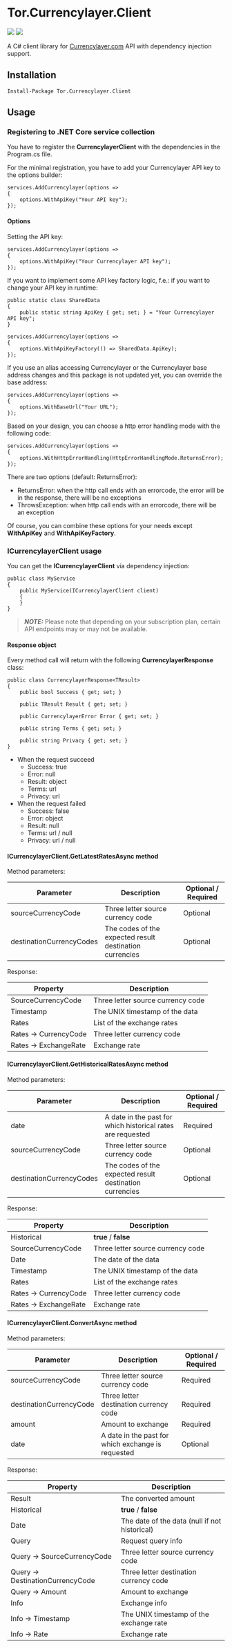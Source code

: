 # Tor.Currencylayer.Client

[![](https://img.shields.io/nuget/dt/Tor.Currencylayer.Client)](#) [![](https://img.shields.io/nuget/v/Tor.Currencylayer.Client)](https://www.nuget.org/packages/Tor.Currencylayer.Client)

A C# client library for [Currencylayer.com](https://currencylayer.com) API with dependency injection support.

## Installation

```text
Install-Package Tor.Currencylayer.Client
```

## Usage

### Registering to .NET Core service collection

You have to register the **CurrencylayerClient** with the dependencies in the Program.cs file.

For the minimal registration, you have to add your Currencylayer API key to the options builder:

```text
services.AddCurrencylayer(options =>
{
    options.WithApiKey("Your API key");
});
```

#### Options

Setting the API key:

```text
services.AddCurrencylayer(options =>
{
    options.WithApiKey("Your Currencylayer API key");
});
```

If you want to implement some API key factory logic, f.e.: if you want to change your API key in runtime:

```text
public static class SharedData
{
    public static string ApiKey { get; set; } = "Your Currencylayer API key";
}
```

```text
services.AddCurrencylayer(options =>
{
    options.WithApiKeyFactory(() => SharedData.ApiKey);
});
```

If you use an alias accessing Currencylayer or the Currencylayer base address changes and this package is not updated yet, you can override the base address:

```text
services.AddCurrencylayer(options =>
{
    options.WithBaseUrl("Your URL");
});
```

Based on your design, you can choose a http error handling mode with the following code:

```text
services.AddCurrencylayer(options =>
{
    options.WithHttpErrorHandling(HttpErrorHandlingMode.ReturnsError);
});
```

There are two options (default: ReturnsError):
 - ReturnsError: when the http call ends with an errorcode, the error will be in the response, there will be no exceptions
 - ThrowsException: when http call ends with an errorcode, there will be an exception

Of course, you can combine these options for your needs except **WithApiKey** and **WithApiKeyFactory**.

### ICurrencylayerClient usage

You can get the **ICurrencylayerClient** via dependency injection:

```text
public class MyService
{
    public MyService(ICurrencylayerClient client)
    {
    }   
}
```

> **_NOTE:_**  Please note that depending on your subscription plan, certain API endpoints may or may not be available.

#### Response object

Every method call will return with the following **CurrencylayerResponse<TResult>** class:

```text
public class CurrencylayerResponse<TResult>
{
    public bool Success { get; set; }

    public TResult Result { get; set; }

    public CurrencylayerError Error { get; set; }

    public string Terms { get; set; }

    public string Privacy { get; set; }
}
```

 - When the request succeed
   - Success: true
   - Error: null
   - Result: object
   - Terms: url
   - Privacy: url
 - When the request failed
   - Success: false
   - Error: object
   - Result: null
   - Terms: url / null
   - Privacy: url / null

#### ICurrencylayerClient.GetLatestRatesAsync method

Method parameters:

| Parameter                 | Description                                              | Optional / Required |
| --------------------------|----------------------------------------------------------|---------------------|
| sourceCurrencyCode        | Three letter source currency code                        | Optional            |
| destinationCurrencyCodes  | The codes of the expected result destination currencies  | Optional            |

Response:

| Property               | Description                       |
| ---------------------- | ----------------------------------|
| SourceCurrencyCode     | Three letter source currency code |
| Timestamp              | The UNIX timestamp of the data    |
| Rates                  | List of the exchange rates        |
| Rates -> CurrencyCode  | Three letter currency code        |
| Rates -> ExchangeRate  | Exchange rate                     |

#### ICurrencylayerClient.GetHistoricalRatesAsync method

Method parameters:

| Parameter                 | Description                                                 | Optional / Required |
| --------------------------|-------------------------------------------------------------|---------------------|
| date                      | A date in the past for which historical rates are requested | Required            |
| sourceCurrencyCode        | Three letter source currency code                           | Optional            |
| destinationCurrencyCodes  | The codes of the expected result destination currencies     | Optional            |

Response:

| Property               | Description                       |
| ---------------------- | ----------------------------------|
| Historical             | **true** / **false**              |
| SourceCurrencyCode     | Three letter source currency code |
| Date                   | The date of the data              |
| Timestamp              | The UNIX timestamp of the data    |
| Rates                  | List of the exchange rates        |
| Rates -> CurrencyCode  | Three letter currency code        |
| Rates -> ExchangeRate  | Exchange rate                     |

#### ICurrencylayerClient.ConvertAsync method

Method parameters:

| Parameter                 | Description                                                 | Optional / Required |
| --------------------------|-------------------------------------------------------------|---------------------|
| sourceCurrencyCode        | Three letter source currency code                           | Required            |
| destinationCurrencyCode   | Three letter destination currency code                      | Required            |
| amount                    | Amount to exchange                                          | Required            |
| date                      | A date in the past for which exchange is requested          | Optional            |

Response:

| Property                           | Description                                   |
| ---------------------------------- | ----------------------------------------------|
| Result                             | The converted amount                          |
| Historical                         | **true** / **false**                          |
| Date                               | The date of the data (null if not historical) |
| Query                              | Request query info                            |
| Query -> SourceCurrencyCode        | Three letter source currency code             |
| Query -> DestinationCurrencyCode   | Three letter destination currency code        |
| Query -> Amount                    | Amount to exchange                            |
| Info                               | Exchange info                                 |
| Info -> Timestamp                  | The UNIX timestamp of the exchange rate       |
| Info -> Rate                       | Exchange rate                                 |
